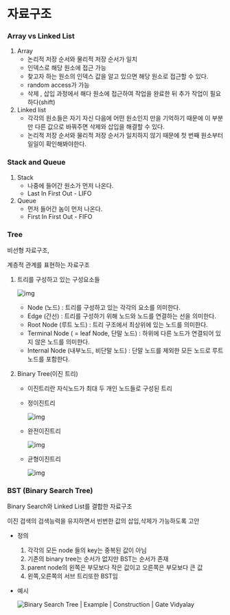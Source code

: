 # 자료구조

### Array vs Linked List

1. Array
   - 논리적 저장 순서와 물리적 저장 순서가 일치
   - 인덱스로 해당 원소에 접근 가능
   - 찾고자 하는 원소의 인덱스 값을 알고 있으면 해당 원소로 접근할 수 있다.
   - random access가 가능
   - 삭제 , 삽입 과정에서 해다 원소에 접근하여 작업을 완료한 뒤 추가 작업이 필요하다(shift)
2. Linked list
   - 각각의 원소들은 자기 자신 다음에 어떤 원소인지 만을 기억하기 때문에 이 부분만 다른 값으로 바꿔주면 삭제와 삽입을 해결할 수 있다.
   - 논리적 저장 순서와 물리적 저장 순서가 일치하지 않기 때문에 첫 번째 원소부터 일일이 확인해봐야한다.

### Stack and Queue

1. Stack 
   - 나중에 들어간 원소가 먼저 나온다.
   - Last In First Out - LIFO
2. Queue
   - 먼저 들어간 놈이 먼저 나온다.
   - First In First Out - FIFO

### Tree

비선형 자료구조, 

계층적 관계를 표현하는 자료구조

1. 트리를 구성하고 있는 구성요소들

   ![img](https://i.imgur.com/6UeCp8t.png)

   - Node (노드) : 트리를 구성하고 있는 각각의 요소를 의미한다.
   - Edge (간선) : 트리를 구성하기 위해 노드와 노드를 연결하는 선을 의미한다.
   - Root Node (루트 노드) : 트리 구조에서 최상위에 있는 노드를 의미한다.
   - Terminal Node ( = leaf Node, 단말 노드) : 하위에 다른 노드가 연결되어 있지 않은 노드를 의미한다.
   - Internal Node (내부노드, 비단말 노드) : 단말 노드를 제외한 모든 노드로 루트 노드를 포함한다.

2. Binary Tree(이진 트리)

   - 이진트리란 자식노드가 최대 두 개인 노드들로 구성된 트리

   - 정이진트리

     ![img](https://i.imgur.com/edCd7lU.png)

   - 완전이진트리

     ![img](https://i.imgur.com/mXssEqj.png)

   - 균형이진트리 

     ![img](https://i.imgur.com/hPuxfES.png)

### BST (Binary Search Tree)

Binary Search와 Linked List를 결합한 자료구조

이진 검색의 검색능력을 유지하면서 빈번한 값의 삽입,삭제가 가능하도록 고안

- 정의

  1. 각각의 모든 node 들의 key는 중복된 값이 아님 
  2. 기존의 binary tree는 순서가 없지만 BST는 순서가 존재
  3. parent node의 왼쪽은 부모보다 작은 값이고 오른쪽은 부모보다 큰 값
  4. 왼쪽,오른쪽의 서브 트리또한 BST임

- 예시

  ![Binary Search Tree | Example | Construction | Gate Vidyalay](https://www.gatevidyalay.com/wp-content/uploads/2018/07/Binary-Search-Tree-Example.png)


